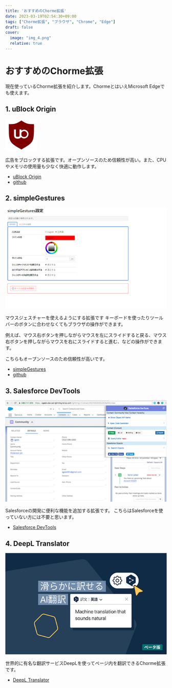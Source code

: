 ```yaml
---
title: 'おすすめのChorme拡張'
date: 2023-03-19T02:54:30+09:00
tags: ["Chorme拡張", "ブラウザ", "Chrome", "Edge"]
draft: false
cover:
  image: "img_4.png"
  relative: true
---
```


# おすすめのChorme拡張

現在使っているChorme拡張を紹介します。ChormeとはいえMicrosoft Edgeでも使えます。

## 1. uBlock Origin

![img_3.png](img_3.png)

広告をブロックする拡張です。オープンソースのため信頼性が高い。また、CPUやメモリの使用量も少なく快適に動作します。

- [uBlock Origin](https://microsoftedge.microsoft.com/addons/detail/ublock-origin/odfafepnkmbhccpbejgmiehpchacaeak)
- [github](https://github.com/gorhill/uBlock/)

## 2. simpleGestures

![img_2.png](img_2.png)

マウスジェスチャーを使えるようにする拡張です
キーボードを使ったりツールバーのボタンに合わせなくてもブラウザの操作ができます。

例えば、マウス右ボタンを押しながらマウスを左にスライドすると戻る、マウス右ボタンを押しながらマウスを右にスライドすると進む、などの操作ができます。

こちらもオープンソースのため信頼性が高いです。

- [simpleGestures](https://chrome.google.com/webstore/detail/simplegestures/flfminafiamnggnldfpilnfnmbgmiegn)
- [github](https://github.com/RyutaKojima/simpleGestures)

## 3. Salesforce DevTools

![img_1.png](img_1.png)

Salesforceの開発に便利な機能を追加する拡張です。
こちらはSalesforceを使っていない方には不要と思います。

- [Salesforce DevTools](https://chrome.google.com/webstore/detail/salesforce-devtools/ehgmhinnhggigkogkbhnbodhbfjgncjf)

## 4. DeepL Translator

![img.png](img.png)

世界的に有名な翻訳サービスDeepLを使ってページ内を翻訳できるChorme拡張です。

- [DeepL Translator](https://chrome.google.com/webstore/detail/deepl-translate-reading-w/cofdbpoegempjloogbagkncekinflcnj?hl=ja)
